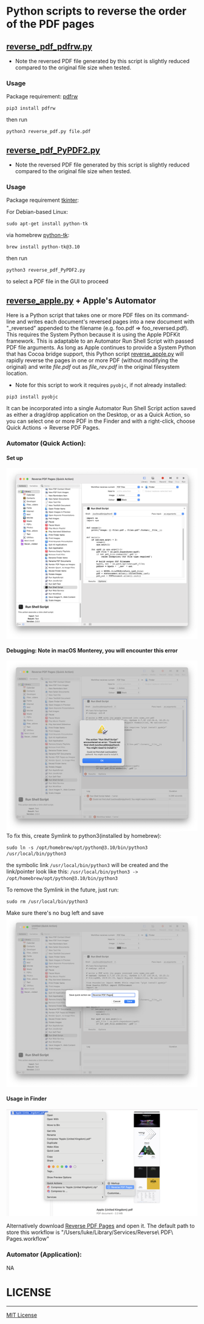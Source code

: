 # Python scripts to reverse the order of the PDF pages

## [reverse_pdf_pdfrw.py](src/reverse_pdf_pdfrw.py)
* Note the reversed PDF file generated by this script is slightly reduced compared to the original file size when tested.
### Usage
Package requirement:
[pdfrw](https://pypi.org/project/pdfrw/)
```
pip3 install pdfrw
```
then run 
```
python3 reverse_pdf.py file.pdf
```
## [reverse_pdf_PyPDF2.py](src/reverse_pdf_PyPDF2.py)
* Note the reversed PDF file generated by this script is slightly reduced compared to the original file size when tested.
### Usage
Package requirement [tkinter](https://docs.python.org/3/library/tkinter.html):

For Debian-based Linux:
```
sudo apt-get install python-tk
```

via homebrew [python-tk](https://formulae.brew.sh/formula/python-tk@3.10):
```
brew install python-tk@3.10
```
then run 
```
python3 reverse_pdf_PyPDF2.py
```
to select a PDF file in the GUI to proceed

## [reverse_apple.py](src/mac/reverse_apple.py) + Apple's Automator
Here is a Python script that takes one or more PDF files on its command-line and writes each document's reversed pages into a new document with "_reversed" appended to the filename (e.g. foo.pdf => foo_reversed.pdf). This requires the System Python because it is using the Apple PDFKit framework. This is adaptable to an Automator Run Shell Script with passed PDF file arguments. As long as Apple continues to provide a System Python that has Cocoa bridge support, this Python script [reverse_apple.py](src/mac/reverse_apple.py) will rapidly reverse the pages in one or more PDF (without modifying the original) and write *file.pdf* out as *file_rev.pdf* in the original filesystem location. 
* Note for this script to work it requires ```pyobjc```, if not already installed:
```
pip3 install pyobjc
```
It can be incorporated into a single Automator Run Shell Script action saved as either a drag/drop application on the Desktop, or as a Quick Action, so you can select one or more PDF in the Finder and with a right-click, choose Quick Actions -> Reverse PDF Pages.
### Automator (Quick Action):
#### Set up
![Automator Quick Action](img/Automator%20Quick%20Action.png "Automator Quick Action")
#### Debugging: Note in macOS Monterey, you will encounter this error
![Automator Quick Action Error](img/shell_error.png "Automator Quick Action Error")
To fix this, create Symlink to python3(installed by homebrew):
```
sudo ln -s /opt/homebrew/opt/python@3.10/bin/python3 /usr/local/bin/python3
```
the symbolic link `/usr/local/bin/python3` will be created and the link/pointer look like this: `/usr/local/bin/python3 -> /opt/homebrew/opt/python@3.10/bin/python3`

To remove the Symlink in the future, just run:
```
sudo rm /usr/local/bin/python3
```
Make sure there's no bug left and save
![Save Quick Action](img/save_quick_action.png "Save Quick Action")
#### Usage in Finder
![Finder Quick Action](img/finder_quick_action_usage.png "Finder Quick Action")

Alternatively download [Reverse PDF Pages](src/mac/Reverse%20PDF%20Pages.workflow) and open it. The default path to store this workflow is "/Users/luke/Library/Services/Reverse\ PDF\ Pages.workflow"
### Automator (Application):
NA


# LICENSE
-----------------------------------------------------------------------------------
[MIT License](LICENSE)
